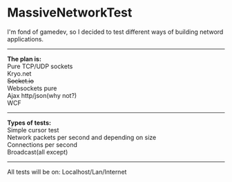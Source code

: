 # MassiveNetworkTest

I'm fond of gamedev, so I decided to test different ways of building netword applications.

<hr />

<b>The plan is:</b><br>
Pure TCP/UDP sockets<br>
Kryo.net<br>
<strike>Socket.io<br></strike>
Websockets pure<br>
Ajax http/json(why not?)<br>
WCF<br>

<hr>
<b>Types of tests:</b><br>
Simple cursor test<br>
Network packets per second and depending on size<br>
Connections per second<br>
Broadcast(all except)<br>

<hr>

All tests will be on:
Localhost/Lan/Internet
